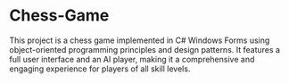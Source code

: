 # Chess-Game
This project is a chess game implemented in C# Windows Forms using object-oriented programming principles and design patterns. It features a full user interface and an AI player, making it a comprehensive and engaging experience for players of all skill levels.
